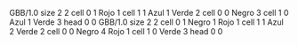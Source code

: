 <gs-board without-header> GBB/1.0
size 2 2
cell 0 1 Rojo 1 
cell 1 1 Azul 1 Verde 2 
cell 0 0 Negro 3 
cell 1 0 Azul 1 Verde 3 
head 0 0
 </gs-board>
<gs-board without-header> GBB/1.0
size 2 2
cell 0 1 Negro 1 Rojo 1 
cell 1 1 Azul 2 Verde 2 
cell 0 0 Negro 4 Rojo 1 
cell 1 0 Verde 3 
head 0 0 </gs-board>